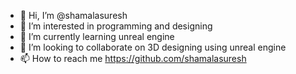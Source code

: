- 👋 Hi, I’m @shamalasuresh
- 👀 I’m interested in programming and designing
- 🌱 I’m currently learning unreal engine
- 💞️ I’m looking to collaborate on 3D designing using unreal engine
- 📫 How to reach me https://github.com/shamalasuresh

<!---
shamalasuresh/shamalasuresh is a ✨ special ✨ repository because its `README.md` (this file) appears on your GitHub profile.
You can click the Preview link to take a look at your changes.
--->
